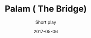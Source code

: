 ---
title: Palam ( The Bridge)
subtitle: Short play
layout: default
modal-id: 4
date: 2017-05-06
img: skkn-palam-2017.jpg
thumbnail: skkn-palam-2017_thumbnail.jpg
alt: image-alt
project-date: April 2014
client: Drama
category: Web Development
description: LStaged on May 6th 2017 ,Kallang theatre, part of  Vishu Nite program by Kala Singapore.  The play was in Gibberish; well received by the audience and appreciated by GoH MP of Sembawang GRC, Mr. Vikram Nair.

---